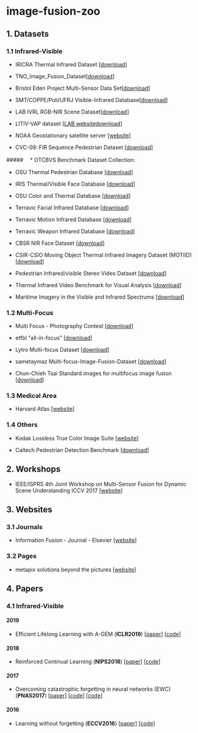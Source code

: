 
# image-fusion-zoo

## 1. Datasets

### 1.1 Infrared-Visible

- <a name="todo"></a>  IRICRA Thermal Infrared Dataset [[download](https://projects.asl.ethz.ch/datasets/doku.php?id=ir:iricra2014)]

- <a name="todo"></a>  TNO_Image_Fusion_Dataset[[download](https://figshare.com/articles/TNO_Image_Fusion_Dataset/1008029)]

- <a name="todo"></a>  Bristol Eden Project Multi-Sensor Data Set[[download](http://www.cis.rit.edu/pelz/scanpaths/data/bristol-eden.htm)]

- <a name="todo"></a>  SMT/COPPE/Poli/UFRJ Visible-Infrared Database[[download](http://www02.smt.ufrj.br/~fusion/)]

- <a name="todo"></a>  LAB IVRL RGB-NIR Scene Dataset[[download](https://ivrl.epfl.ch/research-2/research-downloads/supplementary_material-cvpr11-index-html/)]

- <a name="todo"></a>  LITIV-VAP dataset [[LAB website](https://www.polymtl.ca/litiv/codes-et-bases-de-donnees)[download](https://drive.google.com/open?id=0B55Ba7lWTLh4SzlQWEN5bXJjc0U)]

- <a name="todo"></a>  NOAA Geostationary satellite server [[website](https://www.goes.noaa.gov/)]

- <a name="todo"></a>  CVC-09: FIR Sequence Pedestrian Dataset [[download](http://adas.cvc.uab.es/elektra/enigma-portfolio/item-1/)]

#####　 * OTCBVS Benchmark Dataset Collection:

- <a name="todo"></a>  OSU Thermal Pedestrian Database [[download](http://vcipl-okstate.org/pbvs/bench/Data/01/download.html)]

- <a name="todo"></a>  IRIS Thermal/Visible Face Database [[download](http://vcipl-okstate.org/pbvs/bench/Data/02/download.html)]

- <a name="todo"></a>  OSU Color and Thermal Database [[download](http://vcipl-okstate.org/pbvs/bench/Data/03/download.html)]

- <a name="todo"></a>  Terravic Facial Infrared Database [[download](http://vcipl-okstate.org/pbvs/bench/Data/04/download.html)]

- <a name="todo"></a>  Terravic Motion Infrared Database [[download](http://vcipl-okstate.org/pbvs/bench/Data/05/download.html)]

- <a name="todo"></a>  Terravic Weapon Infrared Database [[download](http://vcipl-okstate.org/pbvs/bench/Data/06/download.html)]

- <a name="todo"></a>  CBSR NIR Face Dataset [[download](http://vcipl-okstate.org/pbvs/bench/Data/07/download.html)]

- <a name="todo"></a>  CSIR-CSIO Moving Object Thermal Infrared Imagery Dataset (MOTIID) [[download](http://vcipl-okstate.org/pbvs/bench/Data/09/Benchmark.zip)]

- <a name="todo"></a>  Pedestrian Infrared/visible Stereo Video Dataset [[download](http://www.polymtl.ca/litiv/vid/BilodeauetAlInfraredDataset.zip)]

- <a name="todo"></a>  Thermal Infrared Video Benchmark for Visual Analysis [[download](http://csr.bu.edu/BU-TIV/BUTIV.html)]

- <a name="todo"></a>  Maritime Imagery in the Visible and Infrared Spectrums [[download](http://vcipl-okstate.org/pbvs/bench/Data/12/VAIS.zip)]

### 1.2 Multi-Focus

- <a name="todo"></a>  Multi Focus - Photography Contest [[download](http://www.pxleyes.com/photography-contest/19726)]

- <a name="todo"></a>  etfbl "all-in-focus" [[download](http://dsp.etfbl.net/mif/)]

- <a name="todo"></a>  Lytro Multi-focus Dataset [[download](https://mansournejati.ece.iut.ac.ir/content/lytro-multi-focus-dataset)]

- <a name="todo"></a>  sametaymaz Multi-focus-Image-Fusion-Dataset [[download](https://github.com/sametaymaz/Multi-focus-Image-Fusion-Dataset)]

- <a name="todo"></a>  Chun-Chieh Tsai Standard images for multifocus image fusion [[download](https://ww2.mathworks.cn/matlabcentral/fileexchange/45992-standard-images-for-multifocus-image-fusion?s_tid=FX_rc3_behav)]

### 1.3 Medical Area

- <a name="todo"></a>  Harvard Atlas [[website](http://www.med.harvard.edu/aanlib/home.html)]

### 1.4 Others

- <a name="todo"></a>  Kodak Lossless True Color Image Suite [[website](http://r0k.us/graphics/kodak/)]

- <a name="todo"></a>  Caltech Pedestrian Detection Benchmark [[download](http://www.vision.caltech.edu/Image_Datasets/CaltechPedestrians/)]


## 2. Workshops

- <a name="todo"></a>  IEEE/ISPRS 4th Joint Workshop on Multi-Sensor Fusion for Dynamic Scene Understanding ICCV 2017 [[website](https://www.msf-workshop.com/)]

## 3. Websites

### 3.1 Journals

- <a name="todo"></a>  Information Fusion - Journal - Elsevier [[website](https://www.journals.elsevier.com/information-fusion/)]

### 3.2 Pages

- <a name="todo"></a>  metapix solutions beyond the pictures [[website](http://www.metapix.de/fusion.htm)]

## 4. Papers

### 4.1 Infrared-Visible

#### 2019
- <a name="todo"></a> Efficient Lifelong Learning with A-GEM (**ICLR2019**) [[paper](https://openreview.net/forum?id=Hkf2_sC5FX)] [[code](https://github.com/facebookresearch/agem)]

#### 2018
 - <a name="todo"></a> Reinforced Continual Learning (**NIPS2018**) [[paper](http://papers.nips.cc/paper/7369-reinforced-continual-learning.pdf)] [[code](https://github.com/xujinfan/Reinforced-Continual-Learning)]

#### 2017
- <a name="todo"></a> Overcoming catastrophic forgetting in neural networks (EWC) (**PNAS2017**) [[paper](https://arxiv.org/abs/1612.00796)] [[code](https://github.com/ariseff/overcoming-catastrophic)] [[code](https://github.com/stokesj/EWC)]

#### 2016
- <a name="todo"></a> Learning without forgetting (**ECCV2016**) [[paper](https://link.springer.com/chapter/10.1007/978-3-319-46493-0_37)] [[code](https://github.com/lizhitwo/LearningWithoutForgetting)]




